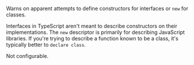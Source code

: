Warns on apparent attempts to define constructors for interfaces or `new` for classes.


Interfaces in TypeScript aren't meant to describe constructors on their implementations.
The `new` descriptor is primarily for describing JavaScript libraries.
If you're trying to describe a function known to be a class, it's typically better to `declare class`.
        

Not configurable.